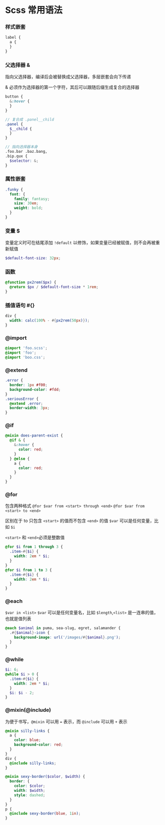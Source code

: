 # Scss 常用语法

### 样式嵌套

```scss
label {
  a {
  }
}
```

### 父选择器 &

指向父选择器，编译后会被替换成父选择器，多层嵌套会向下传递

& 必须作为选择器的第一个字符，其后可以跟随后缀生成复合的选择器

```scss
button {
  &:hover {
  }
}

// 复合成 .panel__child
.panel {
  $__child {
  }
}

// 指向选择器本身
.foo.bar .baz.bang,
.bip.qux {
  $selector: &;
}
```

### 属性嵌套

```scss
.funky {
  font: {
    family: fantasy;
    size: 30em;
    weight: bold;
  }
}
```

### 变量 \$

变量定义时可在结尾添加 `!default` 以修饰，如果变量已经被赋值，则不会再被重新赋值

```scss
$default-font-size: 32px;
```

### 函数

```scss
@function px2rem($px) {
  @return $px / $default-font-size * 1rem;
}
```

### 插值语句 #{}

```scss
div {
  width: calc(100% - #{px2rem(50px)});
}
```

### @import

```scss
@import 'foo.scss';
@import 'foo';
@import 'boo.css';
```

### @extend

```scss
.error {
  border: 1px #f00;
  background-color: #fdd;
}
.seriousError {
  @extend .error;
  border-width: 3px;
}
```

### @if

```scss
@mixin does-parent-exist {
  @if & {
    &:hover {
      color: red;
    }
  } @else {
    a {
      color: red;
    }
  }
}
```

### @for

包含两种格式
`@for $var from <start> through <end>`
`@for $var from <start> to <end>`

区别在于 to 只包含 `<start>` 的值而不包含 `<end>` 的值
`$var` 可以是任何变量，比如 `$i`

`<start>` 和 `<end>`必须是整数值

```scss
@for $i from 1 through 3 {
  .item-#{$i} {
    width: 2em * $i;
  }
}
@for $i from 1 to 3 {
  .item-#{$i} {
    width: 2em * $i;
  }
}
```

### @each

`$var in <list>`
`$var` 可以是任何变量名，比如 `$length`,`<list>` 是一连串的值，也就是值列表

```scss
@each $animal in puma, sea-slug, egret, salamander {
  .#{$animal}-icon {
    background-image: url('/images/#{$animal}.png');
  }
}
```

### @while

```scss
$i: 6;
@while $i > 0 {
  .item-#{$i} {
    width: 2em * $i;
  }
  $i: $i - 2;
}
```

### @mixin(@include)

为便于书写，`@mixin` 可以用 `=` 表示，而 `@include` 可以用 `+` 表示

```scss
@mixin silly-links {
  a {
    color: blue;
    background-color: red;
  }
}
div {
  @include silly-links;
}

@mixin sexy-border($color, $width) {
  border: {
    color: $color;
    width: $width;
    style: dashed;
  }
}
p {
  @include sexy-border(blue, 1in);
}
```
